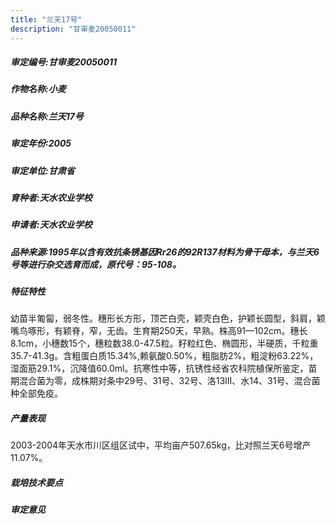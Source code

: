 ```yaml
---
title: "兰天17号"
description: "甘审麦20050011"
---
```

##### 审定编号:甘审麦20050011

##### 作物名称:小麦

##### 品种名称:兰天17号

##### 审定年份:2005

##### 审定单位:甘肃省

##### 育种者:天水农业学校

##### 申请者:天水农业学校

##### 品种来源:1995年以含有效抗条锈基因Rr26的92R137材料为骨干母本，与兰天6号等进行杂交选育而成，原代号：95-108。

##### 特征特性
幼苗半匍匐，弱冬性。穗形长方形，顶芒白壳，颖壳白色，护颖长圆型，斜肩，颖嘴鸟啄形，有颖脊，窄，无齿。生育期250天，早熟。株高91—102cm。穗长8.1cm，小穗数15个，穗粒数38.0-47.5粒。籽粒红色、椭圆形，半硬质，千粒重35.7-41.3g。含粗蛋白质15.34%,赖氨酸0.50%，粗脂肪2%，粗淀粉63.22%，湿面筋29.1%，沉降值60.0ml。抗寒性中等，抗锈性经省农科院植保所鉴定，苗期混合菌为零，成株期对条中29号、31号、32号、洛13Ⅲ、水14、31号、混合菌种全部免疫。

##### 产量表现
2003-2004年天水市川区组区试中，平均亩产507.65kg，比对照兰天6号增产11.07%。

##### 栽培技术要点


##### 审定意见

